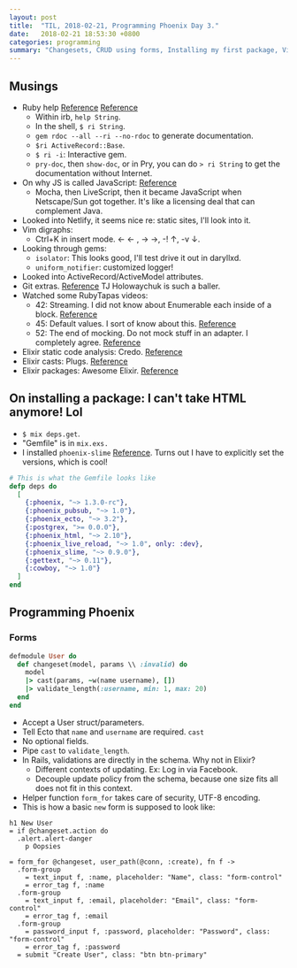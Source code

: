 ```yaml
---
layout: post
title:  "TIL, 2018-02-21, Programming Phoenix Day 3."
date:   2018-02-21 18:53:30 +0800
categories: programming
summary: "Changesets, CRUD using forms, Installing my first package, Vim digraphs, Ruby ri."
---
```


## Musings

- Ruby help [Reference](https://www.jstorimer.com/blogs/workingwithcode/7766081-5-reasons-you-should-use-ri-to-read-ruby-documentation) [Reference](http://samuelmullen.com/2012/01/up-and-running-with-ruby-interactive-ri/)
  - Within irb, `help String`.
  - In the shell, `$ ri String`.
  - `gem rdoc --all --ri --no-rdoc` to generate documentation.
  - `$ri ActiveRecord::Base`.
  - `$ ri -i`: Interactive gem.
  - `pry-doc`, then `show-doc`, or in Pry, you can do `> ri String` to get the documentation without Internet.
- On why JS is called JavaScript: [Reference](https://stackoverflow.com/questions/2018731/why-is-javascript-called-javascript-since-it-has-nothing-to-do-with-java)
  - Mocha, then LiveScript, then it became JavaScript when Netscape/Sun got together. It's like a licensing deal that can complement Java.
- Looked into Netlify, it seems nice re: static sites, I'll look into it.
- Vim digraphs:
  - Ctrl+K in insert mode. <- ← , -> →, -! ↑, -v ↓.
- Looking through gems:
  - `isolator`: This looks good, I'll test drive it out in daryllxd.
  - `uniform_notifier`: customized logger!
- Looked into ActiveRecord/ActiveModel attributes.
- Git extras. [Reference](https://github.com/visionmedia/git-extras) TJ Holowaychuk is such a baller.
- Watched some RubyTapas videos:
  - 42: Streaming. I did not know about Enumerable each inside of a block. [Reference](https://www.youtube.com/watch?v=_H4uLaSjWrk)
  - 45: Default values. I sort of know about this. [Reference](https://www.youtube.com/watch?v=dWPNVCzP-R4)
  - 52: The end of mocking. Do not mock stuff in an adapter. I completely agree. [Reference](https://www.youtube.com/watch?v=9nzXcFVPeI8)
- Elixir static code analysis: Credo. [Reference](https://github.com/rrrene/credo)
- Elixir casts: Plugs. [Reference](https://elixircasts.io/intro-to-function-plugs)
- Elixir packages: Awesome Elixir. [Reference](https://elixir.libhunt.com/)

## On installing a package: I can't take HTML anymore! Lol

- `$ mix deps.get`.
- "Gemfile" is in `mix.exs.`
- I installed `phoenix-slime` [Reference](https://github.com/slime-lang/phoenix_slime). Turns out I have to explicitly set the versions, which is cool!

``` elixir
# This is what the Gemfile looks like
defp deps do
  [
    {:phoenix, "~> 1.3.0-rc"},
    {:phoenix_pubsub, "~> 1.0"},
    {:phoenix_ecto, "~> 3.2"},
    {:postgrex, ">= 0.0.0"},
    {:phoenix_html, "~> 2.10"},
    {:phoenix_live_reload, "~> 1.0", only: :dev},
    {:phoenix_slime, "~> 0.9.0"},
    {:gettext, "~> 0.11"},
    {:cowboy, "~> 1.0"}
  ]
end
```

## Programming Phoenix

### Forms

``` ruby
defmodule User do
  def changeset(model, params \\ :invalid) do
    model
    |> cast(params, ~w(name username), [])
    |> validate_length(:username, min: 1, max: 20)
  end
end
```

- Accept a User struct/parameters.
- Tell Ecto that `name` and `username` are required. `cast`
- No optional fields.
- Pipe `cast` to `validate_length`.
- In Rails, validations are directly in the schema. Why not in Elixir?
  - Different contexts of updating. Ex: Log in via Facebook.
  - Decouple update policy from the schema, because one size fits all does not fit in this context.
- Helper function `form_for` takes care of security, UTF-8 encoding.
- This is how a basic `new` form is supposed to look like:

``` slim
h1 New User
= if @changeset.action do
  .alert.alert-danger
    p Oopsies

= form_for @changeset, user_path(@conn, :create), fn f ->
  .form-group
    = text_input f, :name, placeholder: "Name", class: "form-control"
    = error_tag f, :name
  .form-group
    = text_input f, :email, placeholder: "Email", class: "form-control"
    = error_tag f, :email
  .form-group
    = password_input f, :password, placeholder: "Password", class: "form-control"
    = error_tag f, :password
  = submit "Create User", class: "btn btn-primary"
```

